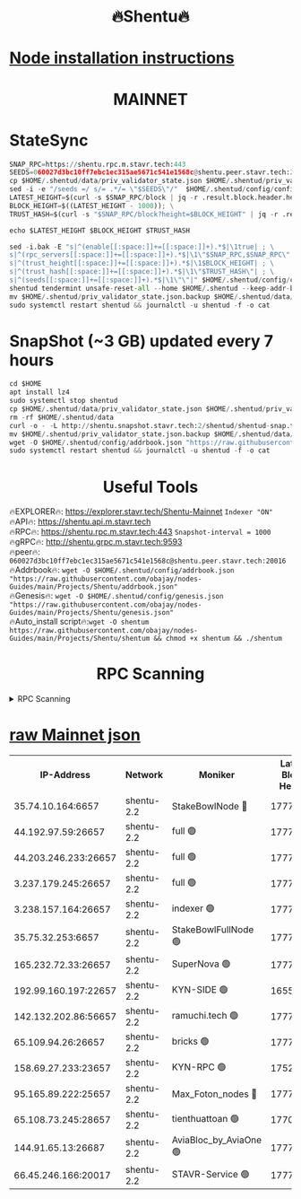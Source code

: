 <h1 align="center"> 🔥Shentu🔥</h1>

[Node installation instructions](https://github.com/obajay/nodes-Guides/tree/main/Projects/Shentu)
=
<h1 align="center"> MAINNET</h1>

# StateSync
```python
SNAP_RPC=https://shentu.rpc.m.stavr.tech:443
SEEDS=060027d3bc10ff7ebc1ec315ae5671c541e1568c@shentu.peer.stavr.tech:20016
cp $HOME/.shentud/data/priv_validator_state.json $HOME/.shentud/priv_validator_state.json.backup
sed -i -e "/seeds =/ s/= .*/= \"$SEEDS\"/"  $HOME/.shentud/config/config.toml
LATEST_HEIGHT=$(curl -s $SNAP_RPC/block | jq -r .result.block.header.height); \
BLOCK_HEIGHT=$((LATEST_HEIGHT - 1000)); \
TRUST_HASH=$(curl -s "$SNAP_RPC/block?height=$BLOCK_HEIGHT" | jq -r .result.block_id.hash)

echo $LATEST_HEIGHT $BLOCK_HEIGHT $TRUST_HASH

sed -i.bak -E "s|^(enable[[:space:]]+=[[:space:]]+).*$|\1true| ; \
s|^(rpc_servers[[:space:]]+=[[:space:]]+).*$|\1\"$SNAP_RPC,$SNAP_RPC\"| ; \
s|^(trust_height[[:space:]]+=[[:space:]]+).*$|\1$BLOCK_HEIGHT| ; \
s|^(trust_hash[[:space:]]+=[[:space:]]+).*$|\1\"$TRUST_HASH\"| ; \
s|^(seeds[[:space:]]+=[[:space:]]+).*$|\1\"\"|" $HOME/.shentud/config/config.toml
shentud tendermint unsafe-reset-all --home $HOME/.shentud --keep-addr-book
mv $HOME/.shentud/priv_validator_state.json.backup $HOME/.shentud/data/priv_validator_state.json
sudo systemctl restart shentud && journalctl -u shentud -f -o cat
```
# SnapShot (~3 GB) updated every 7 hours
```python
cd $HOME
apt install lz4
sudo systemctl stop shentud
cp $HOME/.shentud/data/priv_validator_state.json $HOME/.shentud/priv_validator_state.json.backup
rm -rf $HOME/.shentud/data
curl -o - -L http://shentu.snapshot.stavr.tech:2/shentud/shentud-snap.tar.lz4 | lz4 -c -d - | tar -x -C $HOME/.shentud --strip-components 2
mv $HOME/.shentud/priv_validator_state.json.backup $HOME/.shentud/data/priv_validator_state.json
wget -O $HOME/.shentud/config/addrbook.json "https://raw.githubusercontent.com/obajay/nodes-Guides/main/Projects/Shentu/addrbook.json"
sudo systemctl restart shentud && journalctl -u shentud -f -o cat
```

 <h1 align="center"> Useful Tools</h1>

🔥EXPLORER🔥:     https://explorer.stavr.tech/Shentu-Mainnet        `Indexer "ON"` \
🔥API🔥:          https://shentu.api.m.stavr.tech \
🔥RPC🔥:          https://shentu.rpc.m.stavr.tech:443              `Snapshot-interval = 1000` \
🔥gRPC🔥:         http://shentu.grpc.m.stavr.tech:9593 \
🔥peer🔥:         `060027d3bc10ff7ebc1ec315ae5671c541e1568c@shentu.peer.stavr.tech:20016` \
🔥Addrbook🔥:  `wget -O $HOME/.shentud/config/addrbook.json "https://raw.githubusercontent.com/obajay/nodes-Guides/main/Projects/Shentu/addrbook.json"` \
🔥Genesis🔥:  `wget -O $HOME/.shentud/config/genesis.json "https://raw.githubusercontent.com/obajay/nodes-Guides/main/Projects/Shentu/genesis.json"` \
🔥Auto_install script🔥:`wget -O shentum https://raw.githubusercontent.com/obajay/nodes-Guides/main/Projects/Shentu/shentum && chmod +x shentum && ./shentum`

<h1 align="center"> RPC Scanning</h1>

<details>
<summary>RPC Scanning</summary>

<h2 align="center"> We scan nodes in real time every 4 hours. And we provide the final result of RPC endpoints.
We cannot influence the operation of these nodes in any way. </h2>


```python
If Voting Power is higher than 0 --> then the Node is a validator of the network and may be subject to attack and be a potential threat to the chain.
```
```python
We marked such validators with a red symbol
```

</details>

[raw Mainnet json](https://rpc-check.shentum.stavr.tech/shentum/rpc-shentum-result.json)
=


<table><tr><th>IP-Address</th><th>Network</th><th>Moniker</th><th>Latest Block Height</th><th>Earliest Block Height</th><th>Catching Up</th><th>Tx Index</th><th>Voting Power</th><th>Scan Time</th></tr><tr><td>35.74.10.164:6657</td><td>shentu-2.2</td><td>StakeBowlNode 🔴</td><td>17773908</td><td>8308501</td><td>False</td><td>on</td><td>50178</td><td>2024-03-24T06:39:19.914881184UTC</td></tr><tr><td>44.192.97.59:26657</td><td>shentu-2.2</td><td>full 🟢</td><td>17773907</td><td>9786901</td><td>False</td><td>on</td><td>0</td><td>2024-03-24T06:39:16.593133630UTC</td></tr><tr><td>44.203.246.233:26657</td><td>shentu-2.2</td><td>full 🟢</td><td>17773909</td><td>9786901</td><td>False</td><td>on</td><td>0</td><td>2024-03-24T06:39:28.654570845UTC</td></tr><tr><td>3.237.179.245:26657</td><td>shentu-2.2</td><td>full 🟢</td><td>17773911</td><td>9786901</td><td>False</td><td>on</td><td>0</td><td>2024-03-24T06:39:37.459897207UTC</td></tr><tr><td>3.238.157.164:26657</td><td>shentu-2.2</td><td>indexer 🟢</td><td>17773913</td><td>9786901</td><td>False</td><td>on</td><td>0</td><td>2024-03-24T06:39:50.759885911UTC</td></tr><tr><td>35.75.32.253:6657</td><td>shentu-2.2</td><td>StakeBowlFullNode 🟢</td><td>17773916</td><td>10470762</td><td>False</td><td>on</td><td>0</td><td>2024-03-24T06:40:12.719829348UTC</td></tr><tr><td>165.232.72.33:26657</td><td>shentu-2.2</td><td>SuperNova 🟢</td><td>17773916</td><td>15936001</td><td>False</td><td>off</td><td>0</td><td>2024-03-24T06:40:11.479283251UTC</td></tr><tr><td>192.99.160.197:22657</td><td>shentu-2.2</td><td>KYN-SIDE 🟢</td><td>16557802</td><td>16083091</td><td>False</td><td>on</td><td>0</td><td>2024-03-24T06:41:03.162426391UTC</td></tr><tr><td>142.132.202.86:56657</td><td>shentu-2.2</td><td>ramuchi.tech 🟢</td><td>17773923</td><td>16196001</td><td>False</td><td>on</td><td>0</td><td>2024-03-24T06:40:53.567740803UTC</td></tr><tr><td>65.109.94.26:26657</td><td>shentu-2.2</td><td>bricks 🟢</td><td>17773924</td><td>16401001</td><td>False</td><td>on</td><td>0</td><td>2024-03-24T06:41:00.511125114UTC</td></tr><tr><td>158.69.27.233:23657</td><td>shentu-2.2</td><td>KYN-RPC 🟢</td><td>17528125</td><td>16778677</td><td>False</td><td>on</td><td>0</td><td>2024-03-24T06:40:51.261522991UTC</td></tr><tr><td>95.165.89.222:25657</td><td>shentu-2.2</td><td>Max_Foton_nodes 🔴</td><td>17773918</td><td>17144052</td><td>False</td><td>on</td><td>2408</td><td>2024-03-24T06:40:21.788960424UTC</td></tr><tr><td>65.108.73.245:28657</td><td>shentu-2.2</td><td>tienthuattoan 🟢</td><td>17700110</td><td>17399930</td><td>False</td><td>on</td><td>0</td><td>2024-03-24T06:40:22.088640392UTC</td></tr><tr><td>144.91.65.13:26687</td><td>shentu-2.2</td><td>AviaBloc_by_AviaOne 🟢</td><td>17773917</td><td>17767853</td><td>False</td><td>off</td><td>0</td><td>2024-03-24T06:40:21.358474402UTC</td></tr><tr><td>66.45.246.166:20017</td><td>shentu-2.2</td><td>STAVR-Service 🟢</td><td>17773924</td><td>17772001</td><td>False</td><td>on</td><td>0</td><td>2024-03-24T06:41:00.189306412UTC</td></tr></table>

